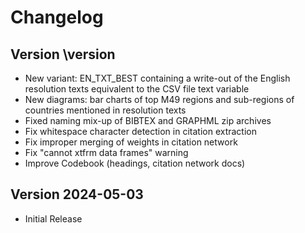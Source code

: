 # Changelog



## Version \version

- New variant: EN_TXT_BEST containing a write-out of the English resolution texts equivalent to the CSV file text variable
- New diagrams: bar charts of top M49 regions and sub-regions of countries mentioned in resolution texts
- Fixed naming mix-up of BIBTEX and GRAPHML zip archives
- Fix whitespace character detection in citation extraction
- Fix improper merging of weights in citation network
- Fix "cannot xtfrm data frames" warning
- Improve Codebook (headings, citation network docs)


## Version 2024-05-03

- Initial Release

